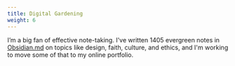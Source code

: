 ```yaml
---
title: Digital Gardening
weight: 6
---
```


I’m a big fan of effective note-taking. I've written 1405 evergreen notes in [Obsidian.md](https://obsidian.md/) on topics like design, faith, culture, and ethics, and I'm working to move some of that to my online portfolio.